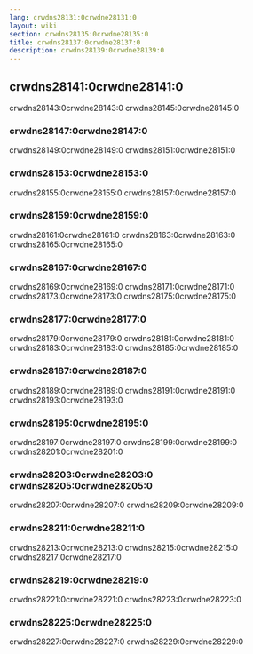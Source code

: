 ```yaml
---
lang: crwdns28131:0crwdne28131:0
layout: wiki
section: crwdns28135:0crwdne28135:0
title: crwdns28137:0crwdne28137:0
description: crwdns28139:0crwdne28139:0
---
```


## crwdns28141:0crwdne28141:0
crwdns28143:0crwdne28143:0 crwdns28145:0crwdne28145:0

### crwdns28147:0crwdne28147:0
crwdns28149:0crwdne28149:0 crwdns28151:0crwdne28151:0

### crwdns28153:0crwdne28153:0
crwdns28155:0crwdne28155:0 crwdns28157:0crwdne28157:0

### crwdns28159:0crwdne28159:0
crwdns28161:0crwdne28161:0 crwdns28163:0crwdne28163:0 crwdns28165:0crwdne28165:0

### crwdns28167:0crwdne28167:0
crwdns28169:0crwdne28169:0 crwdns28171:0crwdne28171:0 crwdns28173:0crwdne28173:0 crwdns28175:0crwdne28175:0

### crwdns28177:0crwdne28177:0
crwdns28179:0crwdne28179:0 crwdns28181:0crwdne28181:0 crwdns28183:0crwdne28183:0 crwdns28185:0crwdne28185:0

### crwdns28187:0crwdne28187:0
crwdns28189:0crwdne28189:0 crwdns28191:0crwdne28191:0 crwdns28193:0crwdne28193:0

### crwdns28195:0crwdne28195:0
crwdns28197:0crwdne28197:0 crwdns28199:0crwdne28199:0 crwdns28201:0crwdne28201:0

### crwdns28203:0crwdne28203:0 crwdns28205:0crwdne28205:0
crwdns28207:0crwdne28207:0 crwdns28209:0crwdne28209:0

### crwdns28211:0crwdne28211:0
crwdns28213:0crwdne28213:0 crwdns28215:0crwdne28215:0 crwdns28217:0crwdne28217:0

### crwdns28219:0crwdne28219:0
crwdns28221:0crwdne28221:0 crwdns28223:0crwdne28223:0

### crwdns28225:0crwdne28225:0
crwdns28227:0crwdne28227:0 crwdns28229:0crwdne28229:0
